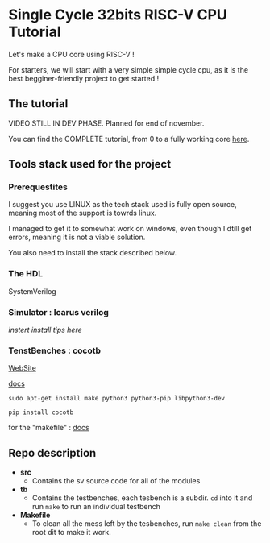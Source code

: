 # Single Cycle 32bits RISC-V CPU Tutorial

Let's make a CPU core using RISC-V !

For starters, we will start with a very simple simple cycle cpu, as it is the best begginer-friendly project to get started !

## The tutorial

VIDEO STILL IN DEV PHASE. Planned for end of november.

You can find the COMPLETE tutorial, from 0 to a fully working core [here](./tutorial.md).

## Tools stack used for the project

### Prerequestites

I suggest you use LINUX as the tech stack used is fully open source, meaning most of the support is towrds linux.

I managed to get it to somewhat work on windows, even though I dtill get errors, meaning it is not a viable solution.

You also need to install the stack described below.

### The HDL

SystemVerilog

### Simulator :  Icarus verilog

*instert install tips here*

### TenstBenches : cocotb

[WebSite](https://www.cocotb.org/)

[docs](https://docs.cocotb.org/en/stable/install.html)

``sudo apt-get install make python3 python3-pip libpython3-dev``

``pip install cocotb``

for the "makefile" : [docs](https://docs.cocotb.org/en/stable/quickstart.html#creating-a-makefile)

## Repo description

- **src**
  - Contains the sv source code for all of the modules
- **tb**
  - Contains the testbenches, each tesbench is a subdir. ```cd``` into it and run ```make``` to run an individual testbench
- **Makefile**
  - To clean all the mess left by the tesbenches, run ```make clean``` from the root dit to make it work.

